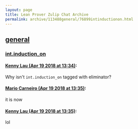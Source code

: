 ```yaml
---
layout: page
title: Lean Prover Zulip Chat Archive 
permalink: archive/113488general/76899intinductionon.html
---
```


## [general](index.html)
### [int.induction_on](76899intinductionon.html)

#### [Kenny Lau (Apr 19 2018 at 13:34)](https://leanprover.zulipchat.com/#narrow/stream/113488-general/topic/int.induction_on/near/125301381):
Why isn't `int.induction_on` tagged with eliminator?

#### [Mario Carneiro (Apr 19 2018 at 13:35)](https://leanprover.zulipchat.com/#narrow/stream/113488-general/topic/int.induction_on/near/125301398):
it is now

#### [Kenny Lau (Apr 19 2018 at 13:35)](https://leanprover.zulipchat.com/#narrow/stream/113488-general/topic/int.induction_on/near/125301401):
lol

